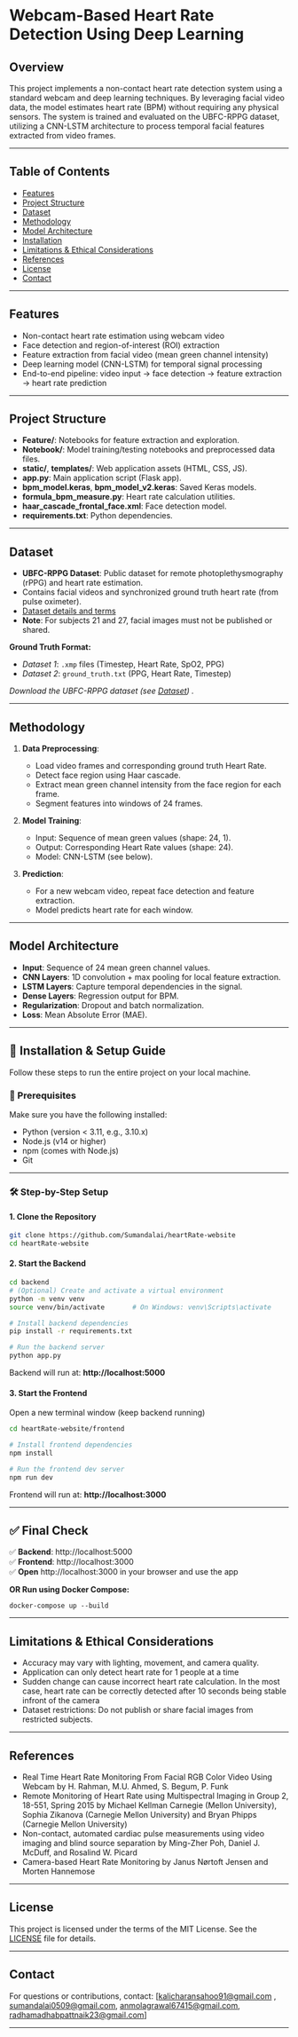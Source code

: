 <!-- Model training repo - https://github.com/Kali414/DRDO_PROJECT -->

# Webcam-Based Heart Rate Detection Using Deep Learning

## Overview

This project implements a non-contact heart rate detection system using a standard webcam and deep learning techniques. By leveraging facial video data, the model estimates heart rate (BPM) without requiring any physical sensors. The system is trained and evaluated on the UBFC-RPPG dataset, utilizing a CNN-LSTM architecture to process temporal facial features extracted from video frames.

---

## Table of Contents

- [Features](#features)
- [Project Structure](#project-structure)
- [Dataset](#dataset)
- [Methodology](#methodology)
- [Model Architecture](#model-architecture)
- [Installation](#installation)
- [Limitations & Ethical Considerations](#limitations--ethical-considerations)
- [References](#references)
- [License](#license)
- [Contact](#contact)

---

## Features

- Non-contact heart rate estimation using webcam video
- Face detection and region-of-interest (ROI) extraction
- Feature extraction from facial video (mean green channel intensity)
- Deep learning model (CNN-LSTM) for temporal signal processing
- End-to-end pipeline: video input → face detection → feature extraction → heart rate prediction

---

## Project Structure


- **Feature/**: Notebooks for feature extraction and exploration.
- **Notebook/**: Model training/testing notebooks and preprocessed data files.
- **static/**, **templates/**: Web application assets (HTML, CSS, JS).
- **app.py**: Main application script (Flask app).
- **bpm_model.keras**, **bpm_model_v2.keras**: Saved Keras models.
- **formula_bpm_measure.py**: Heart rate calculation utilities.
- **haar_cascade_frontal_face.xml**: Face detection model.
- **requirements.txt**: Python dependencies.

---

## Dataset

- **UBFC-RPPG Dataset**: Public dataset for remote photoplethysmography (rPPG) and heart rate estimation.
- Contains facial videos and synchronized ground truth heart rate (from pulse oximeter).
- [Dataset details and terms](https://sites.google.com/view/ybenezeth/ubfcrppg)
- **Note**: For subjects 21 and 27, facial images must not be published or shared.

**Ground Truth Format:**
- *Dataset 1*: `.xmp` files (Timestep, Heart Rate, SpO2, PPG)
- *Dataset 2*: `ground_truth.txt` (PPG, Heart Rate, Timestep)

 *Download the UBFC-RPPG dataset (see [Dataset](https://drive.google.com/drive/folders/1o0XU4gTIo46YfwaWjIgbtCncc-oF44Xk?usp=drive_link)) .*

---

## Methodology

1. **Data Preprocessing**:
   - Load video frames and corresponding ground truth Heart Rate.
   - Detect face region using Haar cascade.
   - Extract mean green channel intensity from the face region for each frame.
   - Segment features into windows of 24 frames.

2. **Model Training**:
   - Input: Sequence of mean green values (shape: 24, 1).
   - Output: Corresponding Heart Rate values (shape: 24).
   - Model: CNN-LSTM (see below).

3. **Prediction**:
   - For a new webcam video, repeat face detection and feature extraction.
   - Model predicts heart rate for each window.

---

## Model Architecture

- **Input**: Sequence of 24 mean green channel values.
- **CNN Layers**: 1D convolution + max pooling for local feature extraction.
- **LSTM Layers**: Capture temporal dependencies in the signal.
- **Dense Layers**: Regression output for BPM.
- **Regularization**: Dropout and batch normalization.
- **Loss**: Mean Absolute Error (MAE).

---
## 🚀 Installation & Setup Guide

Follow these steps to run the entire project on your local machine.

### 🧾 Prerequisites

Make sure you have the following installed:
- Python (version < 3.11, e.g., 3.10.x)
- Node.js (v14 or higher)
- npm (comes with Node.js)
- Git

---

### 🛠️ Step-by-Step Setup

#### 1. **Clone the Repository**

```bash
git clone https://github.com/Sumandalai/heartRate-website
cd heartRate-website
```

#### 2. **Start the Backend**

```bash
cd backend
# (Optional) Create and activate a virtual environment
python -m venv venv
source venv/bin/activate       # On Windows: venv\Scripts\activate

# Install backend dependencies
pip install -r requirements.txt

# Run the backend server
python app.py
```

Backend will run at: **http://localhost:5000**

#### 3. **Start the Frontend**

Open a new terminal window (keep backend running)

```bash
cd heartRate-website/frontend

# Install frontend dependencies
npm install

# Run the frontend dev server
npm run dev
```

Frontend will run at: **http://localhost:3000**

---

## ✅ Final Check

✅ **Backend**: http://localhost:5000  
✅ **Frontend**: http://localhost:3000  
✅ **Open** http://localhost:3000 in your browser and use the app


**OR Run using Docker Compose:**
```
docker-compose up --build
```
---

## Limitations & Ethical Considerations

- Accuracy may vary with lighting, movement, and camera quality.
- Application can only detect heart rate for 1 people at a time
- Sudden change can cause incorrect heart rate calculation. In the most case, heart rate can be correctly detected after 10 seconds being stable infront of the camera
- Dataset restrictions: Do not publish or share facial images from restricted subjects.
---


## References
- Real Time Heart Rate Monitoring From Facial RGB Color Video Using Webcam by H. Rahman, M.U. Ahmed, S. Begum, P. Funk
- Remote Monitoring of Heart Rate using Multispectral Imaging in Group 2, 18-551, Spring 2015 by Michael Kellman Carnegie (Mellon University), Sophia Zikanova (Carnegie Mellon University) and Bryan Phipps (Carnegie Mellon University)
- Non-contact, automated cardiac pulse measurements using video imaging and blind source separation by Ming-Zher Poh, Daniel J. McDuff, and Rosalind W. Picard
- Camera-based Heart Rate Monitoring by Janus Nørtoft Jensen and Morten Hannemose
---

## License

This project is licensed under the terms of the MIT License. See the [LICENSE](LICENSE) file for details.


---

## Contact
For questions or contributions, contact: [kalicharansahoo91@gmail.com , sumandalai0509@gmail.com, anmolagrawal67415@gmail.com, radhamadhabpattnaik23@gmail.com]


---


